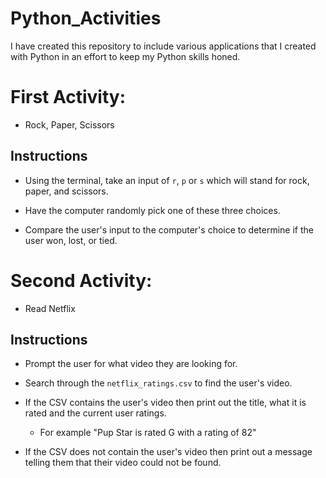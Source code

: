 # Python_Activities
I have created this repository to include various applications that I created with Python in an effort to keep my Python skills honed.

# First Activity:
- Rock, Paper, Scissors

## Instructions

* Using the terminal, take an input of `r`, `p` or `s` which will stand for rock, paper, and scissors.

* Have the computer randomly pick one of these three choices.

* Compare the user's input to the computer's choice to determine if the user won, lost, or tied.

# Second Activity:
- Read Netflix

## Instructions

* Prompt the user for what video they are looking for.

* Search through the `netflix_ratings.csv` to find the user's video.

* If the CSV contains the user's video then print out the title, what it is rated and the current user ratings.

  * For example "Pup Star is rated G with a rating of 82"

* If the CSV does not contain the user's video then print out a message telling them that their video could not be found.
